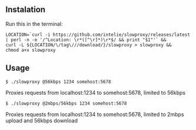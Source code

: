 ## Instalation

Run this in the terminal:

    LOCATION=`curl -i https://github.com/intelie/slowproxy/releases/latest | perl -n -e '/^Location: \r*([^\r]*)\r*$/ && print "$1"'` &&
    curl -L ${LOCATION/\/tag\///download/}/slowproxy > slowproxy &&
    chmod a+x slowproxy
    
## Usage

    $ ./slowproxy @56kbps 1234 somehost:5678

Proxies requests from localhost:1234 to somehost:5678, limited to 56kbps

    $ ./slowproxy @2mbps/56kbps 1234 somehost:5678
    
Proxies requests from localhost:1234 to somehost:5678, limited to 2mbps upload and 56kbps download
